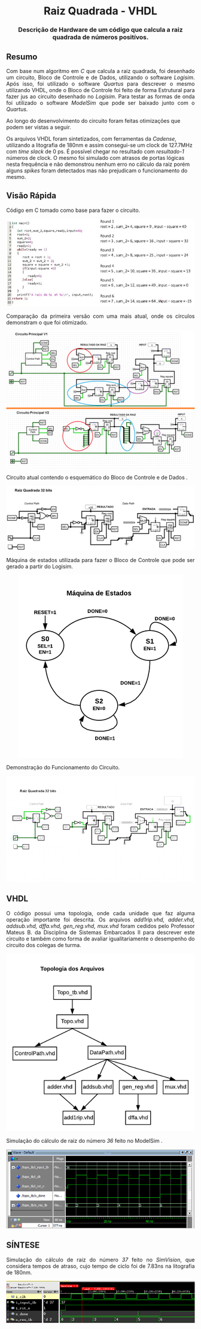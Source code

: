 <h1 align="center">Raiz Quadrada - VHDL</h1>
<h3 align="center">Descrição de Hardware de um código que calcula a raiz quadrada de números positívos.</h3>


## Resumo
<p align="justify"> 
<a>Com base num algoritmo em <i>C</i> que calcula a raiz quadrada, foi desenhado um circuito, Bloco de Controle e de Dados, utilizando o software <i>Logisim</i>. Após isso, foi utilizado o software <i>Quartus</i> para descrever o mesmo utilizando VHDL, onde o Bloco de Controle foi feito de forma Estrutural para fazer jus ao circuito desenhado no <i>Logisim</i>. Para testar as formas de onda foi utilizado o software <i>ModelSim</i> que pode ser baixado junto com o <i>Quartus</i>.</a> 

<a> Ao longo do desenvolvimento do circuito foram feitas otimizações que podem ser vistas a seguir. </a>

<a> Os arquivos VHDL foram sintetizados, com ferramentas da <i>Cadense</i>, utilizando a litografia de 180nm e assim consegui-se um clock de 127.7MHz com <i>time slack</i> de 0 ps. É possível chegar no resultado com <i>resultado-1</i> números de clock. O mesmo foi simulado com atrasos de portas lógicas nesta frequência e não demonstrou nenhum erro no cálculo da raiz porém alguns <i>spikes</i> foram detectados mas não prejudicam o funcionamento do mesmo. </a>
</p>


## Visão Rápida

<p align="justify"> 
 <a>Código em C tomado como base para fazer o circuito.</a>
</p>

<p align="center"> 
 <img src="media/codigo_c.jpg" alt="Codigo em C"/>
</p>

<p align="justify"> 
 <a>Comparação da primeira versão com uma mais atual, onde os círculos demonstram o que foi otimizado.</a>
</p>

<p align="center"> 
<img src="media/Otimizacoes.png" alt="Logisim - Otimizações"/>
</p>

<p align="justify"> 
 <a>Circuito atual contendo o esquemático do Bloco de Controle e de Dados .</a>
</p>

<p align="center"> 
<img src="media/Circuito_final.png" alt="Logisim - Circuito Final"/>
</p>

<p align="justify"> 
 <a>Máquina de estados utilizada para fazer o Bloco de Controle que pode ser gerado a partir do Logisim.</a>
</p>

<p align="center"> 
<img src="media/maquina de estados.png" alt="Máquina de Estados"/>
</p>

<p align="justify"> 
 <a>Demonstração do Funcionamento do Circuito.</a>
</p>

<p align="center"> 
  <img src="media/logisim_funcionamento.gif" alt="Funcionamento"/>
</p>  


## VHDL
<p align="justify"> 
 <a>O código possui uma topologia, onde cada unidade que faz alguma operação importante foi descrita. Os arquivos <i>add1rip.vhd, adder.vhd, addsub.vhd, dffa.vhd, gen_reg.vhd, mux.vhd</i> foram cedidos pelo Professor Mateus B. da Disciplina de Sistemas Embarcados II para descrever este circuito e também como forma de avaliar igualitariamente o desempenho do circuito dos colegas de turma.</a>
</p>

<p align="center"> 
<img src="media/topologia_arquivos.png" alt="Topología dos Arquivos"/>
</p>

<p align="justify"> 
 <a>Simulação do cálculo de raiz do número <i>36 </i> feito no ModelSim .</a>
</p>

<p align="center"> 
<img src="media/forma_de_onda.png" alt=" ModelSim - Forma de Onda"/>
</p>

## SÍNTESE
<p align="justify"> 
 <a>Simulação do cálculo de raiz do número <i>37 </i>  feito no <i>SimVision</i>, que considera tempos de atraso, cujo tempo de ciclo foi de 7.83ns na litografia de 180nm.</a>
</p>

<p align="center"> 
<img src="media/forma_onda_7_83ns.png" alt=" SimVision - Forma de Onda"/>
</p>
